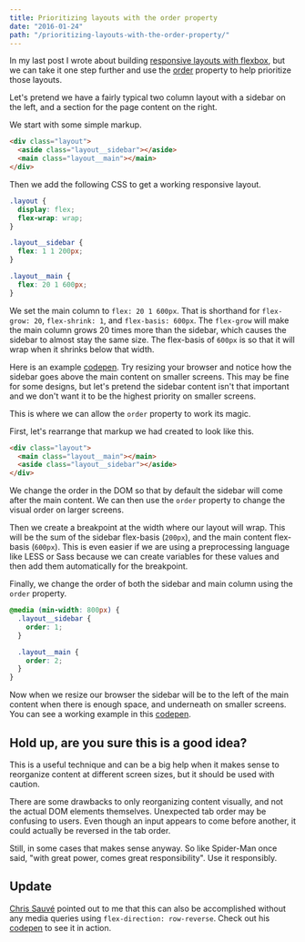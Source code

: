 ```yaml
---
title: Prioritizing layouts with the order property
date: "2016-01-24"
path: "/prioritizing-layouts-with-the-order-property/"
---
```


In my last post I wrote about building [responsive layouts with flexbox](/2016/01/responsive-layouts-with-flexbox/), but we can take it one step further and use the [order](https://developer.mozilla.org/en-US/docs/Web/CSS/order) property to help prioritize those layouts.

Let's pretend we have a fairly typical two column layout with a sidebar on the left, and a section for the page content on the right.

We start with some simple markup.

```html
<div class="layout">
  <aside class="layout__sidebar"></aside>
  <main class="layout__main"></main>
</div>
```

Then we add the following CSS to get a working responsive layout.

```css
.layout {
  display: flex;
  flex-wrap: wrap;
}

.layout__sidebar {
  flex: 1 1 200px;
}

.layout__main {
  flex: 20 1 600px;
}
```

We set the main column to `flex: 20 1 600px`. That is shorthand for `flex-grow: 20`, `flex-shrink: 1`, and `flex-basis: 600px`. The `flex-grow` will make the main column grows 20 times more than the sidebar, which causes the sidebar to almost stay the same size. The flex-basis of `600px` is so that it will wrap when it shrinks below that width.

Here is an example [codepen](http://codepen.io/dfmcphee/pen/vLWPYb?editors=1100). Try resizing your browser and notice how the sidebar goes above the main content on smaller screens. This may be fine for some designs, but let's pretend the sidebar content isn't that important and we don't want it to be the highest priority on smaller screens.

This is where we can allow the `order` property to work its magic.

First, let's rearrange that markup we had created to look like this.

```html
<div class="layout">
  <main class="layout__main"></main>
  <aside class="layout__sidebar"></aside>
</div>
```

We change the order in the DOM so that by default the sidebar will come after the main content. We can then use the `order` property to change the visual order on larger screens.

Then we create a breakpoint at the width where our layout will wrap. This will be the sum of the sidebar flex-basis (`200px`), and the main content flex-basis (`600px`). This is even easier if we are using a preprocessing language like LESS or Sass because we can create variables for these values and then add them automatically for the breakpoint.

Finally, we change the order of both the sidebar and main column using the `order` property.

```css
@media (min-width: 800px) {
  .layout__sidebar {
    order: 1;
  }

  .layout__main {
    order: 2;
  }
}
```

Now when we resize our browser the sidebar will be to the left of the main content when there is enough space, and underneath on smaller screens. You can see a working example in this [codepen](http://codepen.io/dfmcphee/pen/vLdVde?editors=1100).

## Hold up, are you sure this is a good idea?

This is a useful technique and can be a big help when it makes sense to reorganize content at different screen sizes, but it should be used with caution.

There are some drawbacks to only reorganizing content visually, and not the actual DOM elements themselves. Unexpected tab order may be confusing to users. Even though an input appears to come before another, it could actually be reversed in the tab order.

Still, in some cases that makes sense anyway. So like Spider-Man once said, "with great power, comes great responsibility". Use it responsibly.

## Update

[Chris Sauvé](https://twitter.com/_lemonmade) pointed out to me that this can also be accomplished without any media queries using `flex-direction: row-reverse`. Check out his [codepen](http://codepen.io/lemonmade/pen/EPQMpo) to see it in action.
